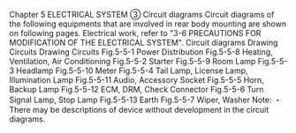 Chapter 5
ELECTRICAL SYSTEM
③ Circuit diagrams
Circuit diagrams of the following equipments that are involved in rear body mounting are
shown on following pages. Electrical work, refer to "3-6 PRECAUTIONS FOR MODIFICATION
OF THE ELECTRICAL SYSTEM".
Circuit diagrams
Drawing Circuits Drawing Circuits
Fig.5-5-1 Power Distribution Fig.5-5-8 Heating, Ventilation, Air Conditioning
Fig.5-5-2 Starter Fig.5-5-9 Room Lamp
Fig.5-5-3 Headlamp Fig.5-5-10 Meter
Fig.5-5-4 Tail Lamp, License Lamp,
Illumination Lamp
Fig.5-5-11 Audio, Accessory Socket
Fig.5-5-5 Horn, Backup Lamp Fig.5-5-12 ECM, DRM, Check Connector
Fig.5-5-6 Turn Signal Lamp, Stop Lamp Fig.5-5-13 Earth
Fig.5-5-7 Wiper, Washer
Note: ・There may be descriptions of device without development in the circuit diagrams.